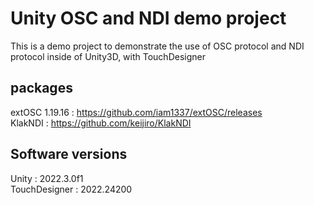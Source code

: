 # Unity OSC and NDI demo project
This is a demo project to demonstrate the use of OSC protocol and NDI protocol inside of Unity3D, with TouchDesigner

## packages
extOSC 1.19.16 : https://github.com/iam1337/extOSC/releases  
KlakNDI : https://github.com/keijiro/KlakNDI  

## Software versions
Unity : 2022.3.0f1  
TouchDesigner : 2022.24200  
